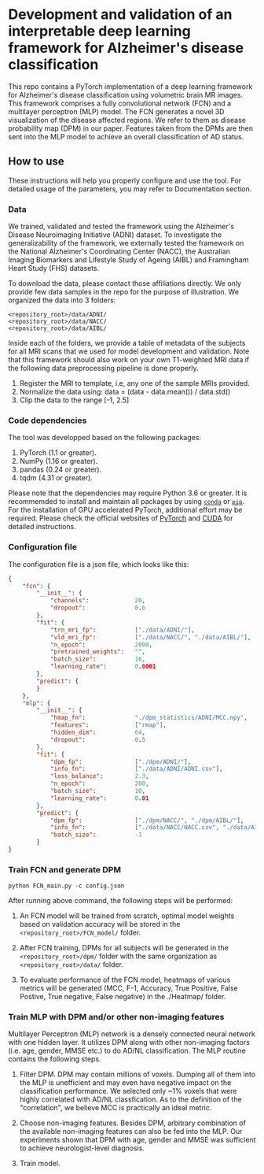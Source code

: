 # Development and validation of an interpretable deep learning framework for Alzheimer's disease classification

This repo contains a PyTorch implementation of a deep learning framework for Alzheimer's disease classification using volumetric brain MR images. This framework comprises a fully convolutional network (FCN) and a multilayer perceptron (MLP) model. The FCN generates a novel 3D visualization of the disease affected regions. We refer to them as disease probability map (DPM) in our paper. Features taken from the DPMs are then sent into the MLP model to achieve an overall classification of AD status. 

## How to use

These instructions will help you properly configure and use the tool. For detailed usage of the parameters, you may refer to Documentation section.

### Data

We trained, validated and tested the framework using the Alzheimer's Disease Neuroimaging Initiative (ADNI) dataset. To investigate the generalizability of the framework, we externally tested the framework on the National Alzheimer's Coordinating Center (NACC), the Australian Imaging Biomarkers and Lifestyle Study of Ageing (AIBL) and Framingham Heart Study (FHS) datasets.

To download the data, please contact those affiliations directly. We only provide few data samples in the repo for the purpose of illustration. We organized the data into 3 folders:

```
<repository_root>/data/ADNI/
<repository_root>/data/NACC/
<repository_root>/data/AIBL/
```

Inside each of the folders, we provide a table of metadata of the subjects for all MRI scans that we used for model development and validation. Note that this framework should also work on your own T1-weighted MRI data if the following data preprocessing pipeline is done properly.

1. Register the MRI to template, i.e, any one of the sample MRIs provided.
2. Normalize the data using: data = (data - data.mean()) / data.std()
3. Clip the data to the range [-1, 2.5]

### Code dependencies

The tool was developped based on the following packages:

1. PyTorch (1.1 or greater).
2. NumPy (1.16 or greater).
3. pandas (0.24 or greater).
4. tqdm (4.31 or greater).

Please note that the dependencies may require Python 3.6 or greater. It is recommemded to install and maintain all packages by using [`conda`](https://www.anaconda.com/) or [`pip`](https://pypi.org/project/pip/). For the installation of GPU accelerated PyTorch, additional effort may be required. Please check the official websites of [PyTorch](https://pytorch.org/get-started/locally/) and [CUDA](https://developer.nvidia.com/cuda-downloads) for detailed instructions.

### Configuration file

The configuration file is a json file, which looks like this:

```json
{
    "fcn": {
        "__init__": {
            "channels":             20,
            "dropout":              0.6
        },
        "fit": {
            "trn_mri_fp":           ["./data/ADNI/"],
            "vld_mri_fp":           ["./data/NACC/", "./data/AIBL/"],
            "n_epoch":              2000,             
            "pretrained_weights":   "",             
            "batch_size":           16,             
            "learning_rate":        0.0001
        },
        "predict": {
        }
    },
    "mlp": {
        "__init__": {
            "hmap_fn":              "./dpm_statistics/ADNI/MCC.npy",
            "features":             ["rmap"],
            "hidden_dim":           64,
            "dropout":              0.5
        },
        "fit": {
            "dpm_fp":               ["./dpm/ADNI/"],
            "info_fn":              ["./data/ADNI/ADNI.csv"],
            "loss_balance":         2.3,
            "n_epoch":              200, 
            "batch_size":           10,
            "learning_rate":        0.01
        },
        "predict": {
            "dpm_fp":               ["./dpm/NACC/", "./dpm/AIBL/"],
            "info_fn":              ["./data/NACC/NACC.csv", "./data/AIBL/NACC.csv"],
            "batch_size":           -1
        }
}
```

### Train FCN and generate DPM

```
python FCN_main.py -c config.json
```

After running above command, the following steps will be performed:

1. An FCN model will be trained from scratch, optimal model weights based on validation accuracy will be stored in the `<repository_root>/FCN_model/` folder.

2. After FCN training, DPMs for all subjects will be generated in the `<repository_root>/dpm/` folder with the same organization as `<repository_root>/data/` folder.

3. To evaluate performance of the FCN model, heatmaps of various metrics will be generated (MCC, F-1, Accuracy, True Positive, False Postive, True negative, False negative) in the ./Heatmap/ folder.

### Train MLP with DPM and/or other non-imaging features

Multilayer Perceptron (MLP) network is a densely connected neural network with one hidden layer. It utilizes DPM along with other non-imaging factors (i.e. age, gender, MMSE etc.) to do AD/NL classification. The MLP routine contains the following steps.

1. Filter DPM. DPM may contain millions of voxels. Dumping all of them into the MLP is unefficient and may even have negative impact on the classification performance. We selected only ~1% voxels that were highly correlated with AD/NL classfication. As to the definition of the "correlation", we believe MCC is practically an ideal metric.

2. Choose non-imaging features. Besides DPM, arbitrary combination of the available non-imaging features can also be fed into the MLP. Our experiments shown that DPM with age, gender and MMSE was sufficient to achieve neurologist-level diagnosis.

3. Train model.
